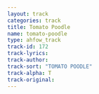 ```yaml
---
layout: track
categories: track
title: Tomato Poodle
name: tomato-poodle
type: ahfow_track
track-id: 172
track-lyrics: 
track-author: 
track-sort: "TOMATO POODLE"
track-alpha: T
track-original: 
---
```

